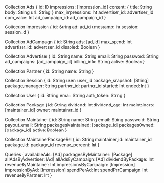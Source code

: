 Collection Ads {
  id: ID
  impressions: [impression_id]
  content: {
    title: String
    body: String
    url: String
  }
  max_impressions: Int
  advertiser_id: advertiser_id
  cpm_value: Int
  ad_campaign_id: ad_campaign_id
}

Collection Impression {
  id: String
  ad: ad_id
  timestamp: Int
  session: session_id
}

Collection AdCampaign {
  id: String
  ads: [ad_id]
  max_spend: Int
  advertiser_id: advertiser_id
  disabled: Boolean
}

Collection Advertiser {
  id: String
  name: String
  email: String
  password: String
  ad_campaigns: [ad_campaign_id]
  billing_info: String
  active: Boolean
}

Collection Partner {
  id: String
  name: String
}

Collection Session {
  id: String
  user: user_id
  package_snapshot: [String]
  package_manager: String
  partner_id: partner_id
  started: Int
  ended: Int
}

Collection User {
  id: String
  email: String
  auth_token: String
}

Collection Package {
  id: String
  dividend: Int
  dividend_age: Int
  maintainers: [maintainer_id]
  owner: maintainer_id
}

Collection Maintainer {
  id: String
  name: String
  email: String
  password: String
  payout_email: String
  packagesMaintained: [package_id]
  packagesOwned: [package_id]
  active: Boolean
}

Collection MaintainerPackageRel {
  id: String
  maintainer_id: maintainer_id
  package_id: package_id
  revenue_percent: Int
}

Queries {
  availableAds: [Ad]
  packagesByMaintainer: [Package]
  allAdsByAdvertiser: [Ad]
  allAdsByCampaign: [Ad]
  dividendByPackage: Int
  revenueByMaintainer: Int
  impressionsByCampaign: [Impression]
  impressionByAd: [Impression]
  spendPerAd: Int
  spendPerCampaign: Int
  revenueByPartner: Int
}
